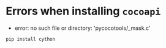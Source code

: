 
# Errors when installing `cocoapi`

- error: no such file or directory: 'pycocotools/_mask.c'

`pip install cython`